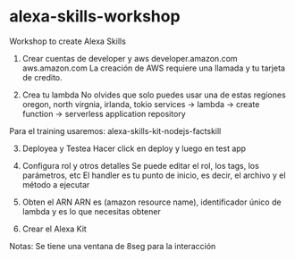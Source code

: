 # alexa-skills-workshop
Workshop to create Alexa Skills

1. Crear cuentas de developer y aws
developer.amazon.com
aws.amazon.com
La creación de AWS requiere una llamada y tu tarjeta de credito.

2. Crea tu lambda
No olvides que solo puedes usar una de estas regiones
oregon, north virgnia, irlanda, tokio
services -> lambda -> create function -> serverless application repository

Para el training usaremos: alexa-skills-kit-nodejs-factskill

3. Deployea y Testea
Hacer click en deploy y luego en test app

4. Configura rol y otros detalles
Se puede editar el rol, los tags, los parámetros, etc
El handler es tu punto de inicio, es decir, el archivo y el método a ejecutar

5. Obten el ARN
ARN es (amazon resource name), identificador único de lambda y es lo que necesitas obtener

6. Crear el Alexa Kit




Notas:
Se tiene una ventana de 8seg para la interacción
